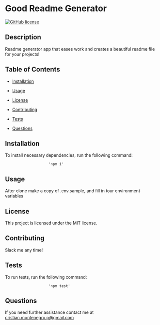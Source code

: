 
                    
# Good Readme Generator
[![GitHub license](https://img.shields.io/badge/license-MIT-blue.svg)](https://github.com/cristianmontenegrop/H09-good-readme-generator)

## Description

Readme generator app that eases work and creates a beautiful readme file for your projects!

## Table of Contents 

* [Installation](#installation)

* [Usage](#usage)

* [License](#license)

* [Contributing](#contributing)

* [Tests](#tests)

* [Questions](#questions)

## Installation

To install necessary dependencies, run the following command:


                        
                        'npm i'
                    
                        

## Usage

After clone make a copy of .env.sample, and fill in tour environment variables

## License

This project is licensed under the MIT license.
  
## Contributing

Slack me any time!

## Tests

To run tests, run the following command:


                        
                        'npm test'
                        
                        

## Questions

If you need further assistance contact me at cristian.montenegro.p@gmail.com



                    